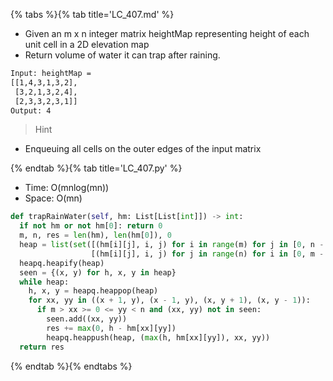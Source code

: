 {% tabs %}{% tab title='LC_407.md' %}

* Given an m x n integer matrix heightMap representing height of each unit cell in a 2D elevation map
* Return volume of water it can trap after raining.

```txt
Input: heightMap =
[[1,4,3,1,3,2],
 [3,2,1,3,2,4],
 [2,3,3,2,3,1]]
Output: 4
```

> Hint

* Enqueuing all cells on the outer edges of the input matrix

{% endtab %}{% tab title='LC_407.py' %}

* Time: O(mnlog(mn))
* Space: O(mn)

```py
def trapRainWater(self, hm: List[List[int]]) -> int:
  if not hm or not hm[0]: return 0
  m, n, res = len(hm), len(hm[0]), 0
  heap = list(set([(hm[i][j], i, j) for i in range(m) for j in [0, n - 1]] +
                  [(hm[i][j], i, j) for j in range(n) for i in [0, m - 1]]))
  heapq.heapify(heap)
  seen = {(x, y) for h, x, y in heap}
  while heap:
    h, x, y = heapq.heappop(heap)
    for xx, yy in ((x + 1, y), (x - 1, y), (x, y + 1), (x, y - 1)):
      if m > xx >= 0 <= yy < n and (xx, yy) not in seen:
        seen.add((xx, yy))
        res += max(0, h - hm[xx][yy])
        heapq.heappush(heap, (max(h, hm[xx][yy]), xx, yy))
  return res
```

{% endtab %}{% endtabs %}
